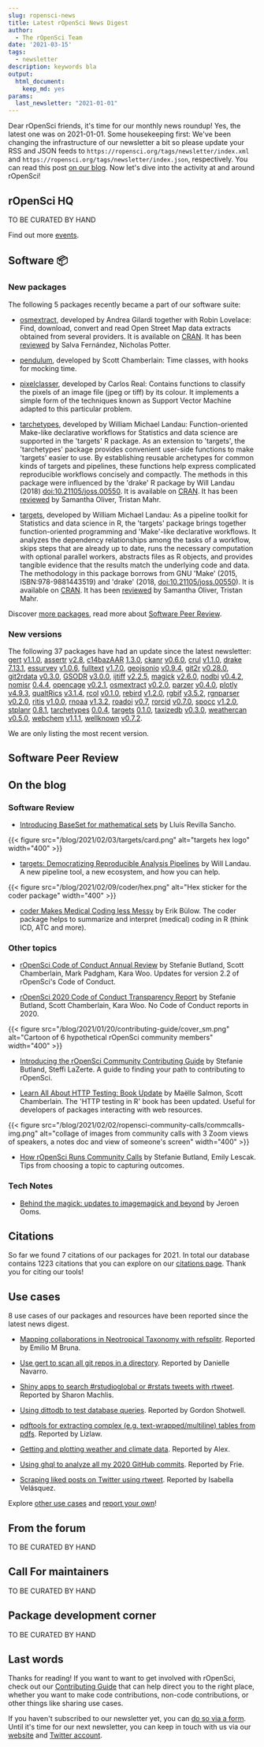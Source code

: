 ```yaml
---
slug: ropensci-news
title: Latest rOpenSci News Digest
author:
  - The rOpenSci Team
date: '2021-03-15'
tags:
  - newsletter
description: keywords bla
output:
  html_document:
    keep_md: yes
params:
  last_newsletter: "2021-01-01"
---
```




Dear rOpenSci friends, it's time for our monthly news roundup!
Yes, the latest one was on 2021-01-01.
Some housekeeping first:
We've been changing the infrastructure of our newsletter a bit so please update your RSS and JSON feeds to `https://ropensci.org/tags/newsletter/index.xml` and `https://ropensci.org/tags/newsletter/index.json`, respectively.
You can read this post [on our blog](/blog/2021/01/01/ropensci-news).
Now let's dive into the activity at and around rOpenSci!

## rOpenSci HQ

TO BE CURATED BY HAND

Find out more [events](/events).

## Software :package:

### New packages




The following 5 packages recently became a part of our software suite:

+ [osmextract](https://docs.ropensci.org/osmextract), developed by Andrea Gilardi together with Robin Lovelace: Find, download, convert and read Open Street Map data extracts obtained from several providers.  It is available on [CRAN]( https://CRAN.R-project.org/package=osmextract). It has been [reviewed](https://github.com/ropensci/software-review/issues/395) by Salva Fernández, Nicholas Potter.

+ [pendulum](https://docs.ropensci.org/pendulum), developed by Scott Chamberlain: Time classes, with hooks for mocking time. 

+ [pixelclasser](https://docs.ropensci.org/pixelclasser), developed by Carlos Real: Contains functions to classify the pixels of an image file (jpeg or tiff) by its colour. It implements a simple form of the techniques known as Support Vector Machine adapted to this particular problem. 

+ [tarchetypes](https://docs.ropensci.org/tarchetypes), developed by William Michael Landau: Function-oriented Make-like declarative workflows for Statistics and data science are supported in the 'targets' R package. As an extension to 'targets', the 'tarchetypes' package provides convenient user-side functions to make 'targets' easier to use. By establishing reusable archetypes for common kinds of targets and pipelines, these functions help express complicated reproducible workflows concisely and compactly. The methods in this package were influenced by the 'drake' R package by Will Landau (2018) <doi:10.21105/joss.00550>.  It is available on [CRAN]( https://CRAN.R-project.org/package=tarchetypes). It has been [reviewed](https://github.com/ropensci/software-review/issues/401) by Samantha Oliver, Tristan Mahr.

+ [targets](https://docs.ropensci.org/targets), developed by William Michael Landau: As a pipeline toolkit for Statistics and data science in R, the 'targets' package brings together function-oriented programming and 'Make'-like declarative workflows. It analyzes the dependency relationships among the tasks of a workflow, skips steps that are already up to date, runs the necessary computation with optional parallel workers, abstracts files as R objects, and provides tangible evidence that the results match the underlying code and data. The methodology in this package borrows from GNU 'Make' (2015, ISBN:978-9881443519) and 'drake' (2018, <doi:10.21105/joss.00550>).  It is available on [CRAN]( https://CRAN.R-project.org/package=targets). It has been [reviewed](https://github.com/ropensci/software-review/issues/401) by Samantha Oliver, Tristan Mahr.

Discover [more packages](/packages), read more about [Software Peer Review](/software-peer-review).

### New versions



The following 37 packages have had an update since the latest newsletter: [gert](https://docs.ropensci/gert "Simple Git Client for R") [v1.1.0](https://github.com/r-lib/gert/releases/tag/v1.1.0), [assertr](https://docs.ropensci/assertr "Assertive Programming for R Analysis Pipelines") [v2.8](https://github.com/ropensci/assertr/releases/tag/v2.8), [c14bazAAR](https://docs.ropensci/c14bazAAR "Download and Prepare C14 Dates from Different Source Databases") [1.3.0](https://github.com/ropensci/c14bazAAR/releases/tag/1.3.0), [ckanr](https://docs.ropensci/ckanr "Client for the Comprehensive Knowledge Archive Network ('CKAN') API") [v0.6.0](https://github.com/ropensci/ckanr/releases/tag/v0.6.0), [crul](https://docs.ropensci/crul "HTTP Client") [v1.1.0](https://github.com/ropensci/crul/releases/tag/v1.1.0), [drake](https://docs.ropensci/drake "A Pipeline Toolkit for Reproducible Computation at Scale") [7.13.1](https://github.com/ropensci/drake/releases/tag/7.13.1), [essurvey](https://docs.ropensci/essurvey "Download Data from the European Social Survey on the Fly") [v1.0.6](https://github.com/ropensci/essurvey/releases/tag/v1.0.6), [fulltext](https://docs.ropensci/fulltext "Full Text of 'Scholarly' Articles Across Many Data Sources") [v1.7.0](https://github.com/ropensci/fulltext/releases/tag/v1.7.0), [geojsonio](https://docs.ropensci/geojsonio "Convert Data from and to 'GeoJSON' or 'TopoJSON'") [v0.9.4](https://github.com/ropensci/geojsonio/releases/tag/v0.9.4), [git2r](https://docs.ropensci/git2r "Provides Access to Git Repositories") [v0.28.0](https://github.com/ropensci/git2r/releases/tag/v0.28.0), [git2rdata](https://docs.ropensci/git2rdata "Store and Retrieve Data.frames in a Git Repository") [v0.3.0](https://github.com/ropensci/git2rdata/releases/tag/v0.3.0), [GSODR](https://docs.ropensci/GSODR "Global Surface Summary of the Day ('GSOD') Weather Data Client") [v3.0.0](https://github.com/ropensci/GSODR/releases/tag/v3.0.0), [ijtiff](https://docs.ropensci/ijtiff "Comprehensive TIFF I/O with Full Support for 'ImageJ'
    TIFF Files") [v2.2.5](https://github.com/ropensci/ijtiff/releases/tag/v2.2.5), [magick](https://docs.ropensci/magick "Advanced Graphics and Image-Processing in R") [v2.6.0](https://github.com/ropensci/magick/releases/tag/v2.6.0), [nodbi](https://docs.ropensci/nodbi "'NoSQL' Database Connector") [v0.4.2](https://github.com/ropensci/nodbi/releases/tag/v0.4.2), [nomisr](https://docs.ropensci/nomisr "Access 'Nomis' UK Labour Market Data") [0.4.4](https://github.com/ropensci/nomisr/releases/tag/0.4.4), [opencage](https://docs.ropensci/opencage "Geocode with the OpenCage API") [v0.2.1](https://github.com/ropensci/opencage/releases/tag/v0.2.1), [osmextract](https://docs.ropensci/osmextract "Download and Read OpenStreetMap Data Extracts") [v0.2.0](https://github.com/ropensci/osmextract/releases/tag/v0.2.0), [parzer](https://docs.ropensci/parzer "Parse Messy Geographic Coordinates") [v0.4.0](https://github.com/ropensci/parzer/releases/tag/v0.4.0), [plotly](https://docs.ropensci/plotly "Create Interactive Web Graphics via 'plotly.js'") [v4.9.3](https://github.com/ropensci/plotly/releases/tag/v4.9.3), [qualtRics](https://docs.ropensci/qualtRics "Download 'Qualtrics' Survey Data") [v3.1.4](https://github.com/ropensci/qualtRics/releases/tag/v3.1.4), [rcol](https://docs.ropensci/rcol "Catalogue of Life Client") [v0.1.0](https://github.com/ropensci/rcol/releases/tag/v0.1.0), [rebird](https://docs.ropensci/rebird "R Client for the eBird Database of Bird Observations") [v1.2.0](https://github.com/ropensci/rebird/releases/tag/v1.2.0), [rgbif](https://docs.ropensci/rgbif "Interface to the Global 'Biodiversity' Information Facility API") [v3.5.2](https://github.com/ropensci/rgbif/releases/tag/v3.5.2), [rgnparser](https://docs.ropensci/rgnparser "Parse Scientific Names") [v0.2.0](https://github.com/ropensci/rgnparser/releases/tag/v0.2.0), [ritis](https://docs.ropensci/ritis "Integrated Taxonomic Information System Client") [v1.0.0](https://github.com/ropensci/ritis/releases/tag/v1.0.0), [rnoaa](https://docs.ropensci/rnoaa "'NOAA' Weather Data from R") [v1.3.2](https://github.com/ropensci/rnoaa/releases/tag/v1.3.2), [roadoi](https://docs.ropensci/roadoi "Find Free Versions of Scholarly Publications via Unpaywall") [v0.7](https://github.com/ropensci/roadoi/releases/tag/v0.7), [rorcid](https://docs.ropensci/rorcid "Interface to the 'Orcid.org' API") [v0.7.0](https://github.com/ropensci/rorcid/releases/tag/v0.7.0), [spocc](https://docs.ropensci/spocc "Interface to Species Occurrence Data Sources") [v1.2.0](https://github.com/ropensci/spocc/releases/tag/v1.2.0), [stplanr](https://docs.ropensci/stplanr "Sustainable Transport Planning") [0.8.1](https://github.com/ropensci/stplanr/releases/tag/0.8.1), [tarchetypes](https://docs.ropensci/tarchetypes "Archetypes for Targets") [0.0.4](https://github.com/ropensci/tarchetypes/releases/tag/0.0.4), [targets](https://docs.ropensci/targets "Dynamic Function-Oriented 'Make'-Like Declarative Workflows") [0.1.0](https://github.com/ropensci/targets/releases/tag/0.1.0), [taxizedb](https://docs.ropensci/taxizedb "Tools for Working with 'Taxonomic' Databases") [v0.3.0](https://github.com/ropensci/taxizedb/releases/tag/v0.3.0), [weathercan](https://docs.ropensci/weathercan "Download Weather Data from Environment and Climate Change Canada") [v0.5.0](https://github.com/ropensci/weathercan/releases/tag/v0.5.0), [webchem](https://docs.ropensci/webchem "Chemical Information from the Web") [v1.1.1](https://github.com/ropensci/webchem/releases/tag/v1.1.1), [wellknown](https://docs.ropensci/wellknown "Convert Between 'WKT' and 'GeoJSON'") [v0.7.2](https://github.com/ropensci/wellknown/releases/tag/v0.7.2).

We are only listing the most recent version.

## Software Peer Review



## On the blog



### Software Review

* [Introducing BaseSet for mathematical sets](/blog/2021/01/19/introducing-baseset) by Lluís Revilla Sancho.

{{< figure src="/blog/2021/02/03/targets/card.png" alt="targets hex logo" width="400" >}}

* [targets: Democratizing Reproducible Analysis Pipelines](/blog/2021/02/03/targets) by Will Landau. A new pipeline tool, a new ecosystem, and how you can help.

{{< figure src="/blog/2021/02/09/coder/hex.png" alt="Hex sticker for the coder package" width="400" >}}

* [coder Makes Medical Coding less Messy](/blog/2021/02/09/coder) by Erik Bülow. The coder package helps to summarize and interpret (medical) coding in R (think ICD, ATC and more).

### Other topics

* [rOpenSci Code of Conduct Annual Review](/blog/2021/01/07/conduct2021) by Stefanie Butland, Scott Chamberlain, Mark Padgham, Kara Woo. Updates for version 2.2 of rOpenSci's Code of Conduct.

* [rOpenSci 2020 Code of Conduct Transparency Report](/blog/2021/01/07/transparency2020) by Stefanie Butland, Scott Chamberlain, Kara Woo. No Code of Conduct reports in 2020.

{{< figure src="/blog/2021/01/20/contributing-guide/cover_sm.png" alt="Cartoon of 6 hypothetical rOpenSci community members" width="400" >}}

* [Introducing the rOpenSci Community Contributing Guide](/blog/2021/01/20/contributing-guide) by Stefanie Butland, Steffi LaZerte. A guide to finding your path to contributing to rOpenSci.

* [Learn All About HTTP Testing: Book Update](/blog/2021/01/26/http-testing-book) by Maëlle Salmon, Scott Chamberlain. The 'HTTP testing in R' book has been updated. Useful for developers of packages interacting with web resources.

{{< figure src="/blog/2021/02/02/ropensci-community-calls/commcalls-img.png" alt="collage of images from community calls with 3 Zoom views of speakers, a notes doc and view of someone's screen" width="400" >}}

* [How rOpenSci Runs Community Calls](/blog/2021/02/02/ropensci-community-calls) by Stefanie Butland, Emily Lescak. Tips from choosing a topic to capturing outcomes.

### Tech Notes

* [Behind the magick: updates to imagemagick and beyond](/blog/2021/01/29/magick-26) by Jeroen Ooms.

## Citations



So far we found 7 citations of our packages for 2021. 
In total our database contains 1223 citations that you can explore on our [citations page](/citations).
Thank you for citing our tools!

## Use cases



8 use cases of our packages and resources have been reported since the latest news digest.

* [Mapping collaborations in Neotropical Taxonomy with refsplitr](https://discuss.ropensci.org/t/mapping-collaborations-in-neotropical-taxonomy-with-refsplitr/2353). Reported by Emilio M Bruna.

* [Use gert to scan all git repos in a directory](https://discuss.ropensci.org/t/use-gert-to-scan-all-git-repos-in-a-directory/2332). Reported by Danielle Navarro.

* [Shiny apps to search #rstudioglobal or #rstats tweets with rtweet](https://discuss.ropensci.org/t/shiny-apps-to-search-rstudioglobal-or-rstats-tweets-with-rtweet/2324). Reported by Sharon Machlis.

* [Using dittodb to test database queries](https://discuss.ropensci.org/t/using-dittodb-to-test-database-queries/2322). Reported by Gordon Shotwell.

* [pdftools for extracting complex (e.g. text-wrapped/multiline) tables from pdfs](https://discuss.ropensci.org/t/pdftools-for-extracting-complex-e-g-text-wrapped-multiline-tables-from-pdfs/2327). Reported by Lizlaw.

* [Getting and plotting weather and climate data](https://discuss.ropensci.org/t/getting-and-plotting-weather-and-climate-data/2320). Reported by Alex.

* [Using ghql to analyze all my 2020 GitHub commits](https://discuss.ropensci.org/t/using-ghql-to-analyze-all-my-2020-github-commits/2315). Reported by Frie.

* [Scraping liked posts on Twitter using rtweet](https://discuss.ropensci.org/t/scraping-liked-posts-on-twitter-using-rtweet/2294). Reported by Isabella Velásquez.

Explore [other use cases](/usecases) and [report your own](https://discuss.ropensci.org/c/usecases/10)!

## From the forum

TO BE CURATED BY HAND

## Call For maintainers

TO BE CURATED BY HAND

## Package development corner

TO BE CURATED BY HAND

## Last words

Thanks for reading! If you want to want to get involved with rOpenSci, check out our [Contributing Guide](https://contributing.ropensci.org) that can help direct you to the right place, whether you want to make code contributions, non-code contributions, or other things like sharing use cases.

If you haven't subscribed to our newsletter yet, you can [do so via a form](/news/). Until it's time for our next newsletter, you can keep in touch with us via our [website](/) and [Twitter account](https://twitter.com/ropensci).
